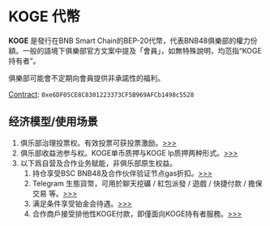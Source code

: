# KOGE 代幣

**KOGE** 是發行在BNB Smart Chain的BEP-20代幣，代表BNB48俱樂部的權力份額。一般的語境下俱樂部官方文案中提及「會員」，如無特殊說明，均范指“KOGE持有者”。

俱樂部可能會不定期向會員提供非承諾性的福利。

[Contract](https://bscscan.com/token/0xe6df05ce8c8301223373cf5b969afcb1498c5528): `0xe6DF05CE8C8301223373CF5B969AFCb1498c5528`

## 经济模型/使用场景

1. 俱乐部治理投票权。有效投票可获投票激励。[>>>](https://www.bnb48.club/voting)
2. 俱乐部收益池参与权。KOGE单币质押与KOGE lp质押两种形式。[>>>](https://www.bnb48.club/pool)
3. 以下爲自营及合作业务赋能，非俱乐部原生权益。
   1. 持仓享受BSC BNB48及合作伙伴验证节点gas折扣。[>>>](../../buidl/infrastructure/bsc-validator/enhancedrpc/#kogerpcbsc-xiang-koge-chi-you-zhe-ti-gong-gas-fei-zhe-kou)
   2. Telegram 生態貨幣，可用於聊天挖礦 / 紅包派發 / 遊戲 / 快捷付款 / 擔保交易 等。[>>>](https://bnb48\_bot.t.me)
   3. 满足条件享受铂金会待遇。[>>>](platinum-benefit/)
   4. 合作商戶接受排他性KOGE付款，即僅面向KOGE持有者服務。[>>>](https://affcm.com)
